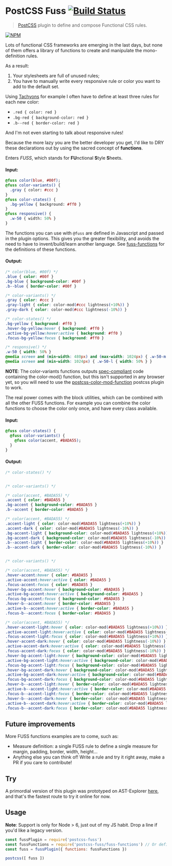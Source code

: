 # PostCSS Fuss [![Build Status][ci-img]][ci]

[ci-img]:  https://travis-ci.org/caesarsol/postcss-fuss.svg
[ci]:      https://travis-ci.org/caesarsol/postcss-fuss

> [PostCSS](https://github.com/postcss/postcss) plugin to define and compose
Functional CSS rules.

[![NPM](https://nodei.co/npm/postcss-fuss.png?compact=true)](https://npmjs.org/package/postcss-fuss)

Lots of functional CSS frameworks are emerging in the last days, but none of
them offers a library of functions to create and manipulate the mono-definition
rules.

As a result:

1. Your stylesheets are full of unused rules;
2. You have to manually write every responsive rule or color you want to add to the default set.

Using [Tachyons](http://tachyons.io/) for example I often have to define at least three rules for each new color:

- `.red { color: red }`
- `.bg-red { background-color: red }`
- `.b--red { border-color: red }`

And I'm not even starting to talk about responsive rules!

Because the more lazy you are the better developer you get, I'd like to DRY these
declarations out by using the sacred concept of **functions**.

Enters *FUSS*, which stands for **FU**nctional **S**tyle **S**heets.

#### Input:

```sass
@fuss color(blue, #00f);
@fuss color-variants() {
  .gray { color: #ccc }
}
@fuss color-states() {
  .bg-yellow { background: #ff0 }
}
@fuss responsive() {
  .w-50 { width: 50% }
}
```

The functions you can use with `@fuss` are defined in Javascript and passed in the plugin options.
This gives you the greater flexibility, and avoids the need to have to invent/build/learn another language.
See [fuss-functions](../blob/master/fuss-functions.js) for the definitions of these functions.

#### Output:

```css
/* color(blue, #00f) */
.blue { color: #00f }
.bg-blue { background-color: #00f }
.b--blue { border-color: #00f }

/* color-variants() */
.gray { color: #ccc }
.gray-light { color: color-mod(#ccc lightness(+10%)) }
.gray-dark { color: color-mod(#ccc lightness(-10%)) }

/* color-states() */
.bg-yellow { background: #ff0 }
.hover-bg-yellow:hover { background: #ff0 }
.active-bg-yellow:hover:active { background: #ff0 }
.focus-bg-yellow:focus { background: #ff0 }

/* responsive() */
.w-50 { width: 50% }
@media screen and (min-width: 480px) and (max-width: 1024px) { .w-50-m { width: 50% } }
@media screen and (min-width: 1024px) { .w-50-l { width: 50% } }
```

**NOTE**: The color-variants functions outputs [spec-compliant](https://www.w3.org/TR/css-color-4/#funcdef-color-mod) code containing the color-mod() function, but this isn't supported in any browser yet, so you will need to use the [postcss-color-mod-function](https://github.com/jonathantneal/postcss-color-mod-function) postcss plugin to work.

The real power comes with the block utilities, which can be combined with all the other FUSS functions. For example you can combine the color functions to choose the color only once, and have every class available.

#### Input:

```sass
@fuss color-states() {
  @fuss color-variants() {
    @fuss color(accent, #BADA55);
  }
}
```

#### Output:

```css
/* color-states() */


/* color-variants() */

/* color(accent, #BADA55) */
.accent { color: #BADA55 }
.bg-accent { background-color: #BADA55 }
.b--accent { border-color: #BADA55 }

/* color(accent, #BADA55) */
.accent-light { color: color-mod(#BADA55 lightness(+10%)) }
.accent-dark { color: color-mod(#BADA55 lightness(-10%)) }
.bg-accent-light { background-color: color-mod(#BADA55 lightness(+10%)) }
.bg-accent-dark { background-color: color-mod(#BADA55 lightness(-10%)) }
.b--accent-light { border-color: color-mod(#BADA55 lightness(+10%)) }
.b--accent-dark { border-color: color-mod(#BADA55 lightness(-10%)) }


/* color-variants() */

/* color(accent, #BADA55) */
.hover-accent:hover { color: #BADA55 }
.active-accent:hover:active { color: #BADA55 }
.focus-accent:focus { color: #BADA55 }
.hover-bg-accent:hover { background-color: #BADA55 }
.active-bg-accent:hover:active { background-color: #BADA55 }
.focus-bg-accent:focus { background-color: #BADA55 }
.hover-b--accent:hover { border-color: #BADA55 }
.active-b--accent:hover:active { border-color: #BADA55 }
.focus-b--accent:focus { border-color: #BADA55 }

/* color(accent, #BADA55) */
.hover-accent-light:hover { color: color-mod(#BADA55 lightness(+10%)) }
.active-accent-light:hover:active { color: color-mod(#BADA55 lightness(+10%)) }
.focus-accent-light:focus { color: color-mod(#BADA55 lightness(+10%)) }
.hover-accent-dark:hover { color: color-mod(#BADA55 lightness(-10%)) }
.active-accent-dark:hover:active { color: color-mod(#BADA55 lightness(-10%)) }
.focus-accent-dark:focus { color: color-mod(#BADA55 lightness(-10%)) }
.hover-bg-accent-light:hover { background-color: color-mod(#BADA55 lightness(+10%)) }
.active-bg-accent-light:hover:active { background-color: color-mod(#BADA55 lightness(+10%)) }
.focus-bg-accent-light:focus { background-color: color-mod(#BADA55 lightness(+10%)) }
.hover-bg-accent-dark:hover { background-color: color-mod(#BADA55 lightness(-10%)) }
.active-bg-accent-dark:hover:active { background-color: color-mod(#BADA55 lightness(-10%)) }
.focus-bg-accent-dark:focus { background-color: color-mod(#BADA55 lightness(-10%)) }
.hover-b--accent-light:hover { border-color: color-mod(#BADA55 lightness(+10%)) }
.active-b--accent-light:hover:active { border-color: color-mod(#BADA55 lightness(+10%)) }
.focus-b--accent-light:focus { border-color: color-mod(#BADA55 lightness(+10%)) }
.hover-b--accent-dark:hover { border-color: color-mod(#BADA55 lightness(-10%)) }
.active-b--accent-dark:hover:active { border-color: color-mod(#BADA55 lightness(-10%)) }
.focus-b--accent-dark:focus { border-color: color-mod(#BADA55 lightness(-10%)) }
```

## Future improvements

More FUSS functions examples are to come, such as:
- Measure definition: a single FUSS rule to define a single measure for margin, padding, border, width, height...
- Anything else you can think of! Write a rule and try it right away, make a PR if you care to contribute!

## Try

A primordial version of this plugin was prototyped on AST-Explorer [here](https://astexplorer.net/#/gist/969f9be1a3b2bfb2bc20e3dec745f388/acc633fe29fdfb22911f5edf4ff5acd4029a9bab),
and that's the fastest route to try it online for now.

## Usage

**Note**: Support is only for Node > 6, just out of my JS habit. Drop a line if you'd like a legacy version.

```js
const fussPlugin = require('postcss-fuss')
const fussFunctions = require('postcss-fuss/fuss-functions') // Or define your own!
const fuss = fussPlugin({ functions: fussFunctions })

postcss([ fuss ])
```
